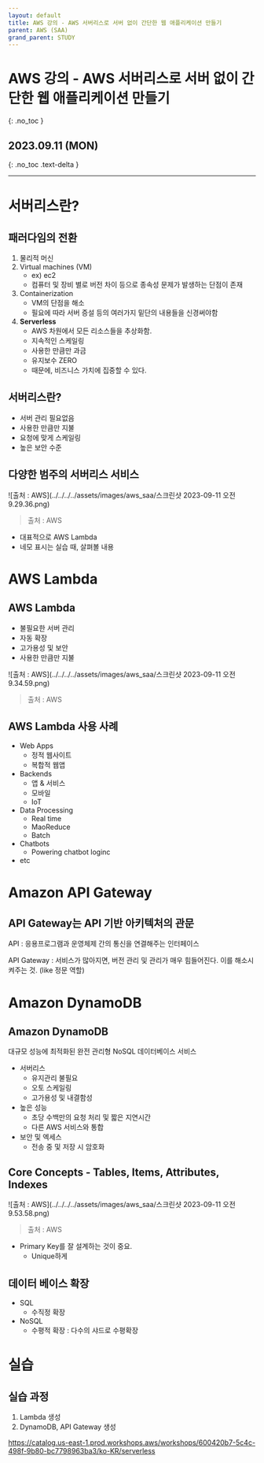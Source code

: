 ```yaml
---
layout: default
title: AWS 강의 - AWS 서버리스로 서버 없이 간단한 웹 애플리케이션 만들기
parent: AWS (SAA)
grand_parent: STUDY
---
```


# AWS 강의 - AWS 서버리스로 서버 없이 간단한 웹 애플리케이션 만들기
{: .no_toc }

## 2023.09.11 (MON)
{: .no_toc .text-delta }

---

# 서버리스란?

## 패러다임의 전환

1. 물리적 머신
2. Virtual machines (VM) 
    - ex) ec2
    - 컴퓨터 및 장비 별로 버전 차이 등으로 종속성 문제가 발생하는 단점이 존재
3. Containerization
    - VM의 단점을 해소
    - 필요에 따라 서버 증설 등의 여러가지 밑단의 내용들을 신경써야함
4. **Serverless**
    - AWS 차원에서 모든 리소스들을 추상화함.
    - 지속적인 스케일링
    - 사용한 만큼만 과금
    - 유지보수 ZERO
    - 때문에, 비즈니스 가치에 집중할 수 있다.

## 서버리스란?

- 서버 관리 필요없음
- 사용한 만큼만 지불
- 요청에 맞게 스케일링
- 높은 보안 수준

## 다양한 범주의 서버리스 서비스

![출처 : AWS](../../../../assets/images/aws_saa/스크린샷 2023-09-11 오전 9.29.36.png)
> 출처 : AWS

- 대표적으로 AWS Lambda
- 네모 표시는 실습 때, 살펴볼 내용


# AWS Lambda

## AWS Lambda

- 불필요한 서버 관리
- 자동 확장
- 고가용성 및 보안
- 사용한 만큼만 지불

![출처 : AWS](../../../../assets/images/aws_saa/스크린샷 2023-09-11 오전 9.34.59.png)
> 출처 : AWS

## AWS Lambda 사용 사례

- Web Apps
    - 정적 웹사이트
    - 복합적 웹앱
- Backends
    - 앱 & 서비스
    - 모바일
    - IoT
- Data Processing
    - Real  time
    - MaoReduce
    - Batch
- Chatbots
    - Powering chatbot loginc
- etc

# Amazon API Gateway

## API Gateway는 API 기반 아키텍처의 관문

API : 응용프로그램과 운영체제 간의 통신을 연결해주는 인터페이스

API Gateway : 서비스가 많아지면, 버전 관리 및 관리가 매우 힘들어진다. 이를 해소시켜주는 것. (like 정문 역할)

# Amazon DynamoDB

## Amazon DynamoDB

대규모 성능에 최적화된 완전 관리형 NoSQL 데이터베이스 서비스

- 서버리스
    - 유지관리 불필요
    - 오토 스케일링
    - 고가용성 및 내결함성
- 높은 성능
    - 초당 수백만의 요청 처리 및 짧은 지연시간
    - 다른 AWS 서비스와 통합
- 보안 및 엑세스
    - 전송 중 및 저장 시 암호화

## Core Concepts - Tables, Items, Attributes, Indexes

![출처 : AWS](../../../../assets/images/aws_saa/스크린샷 2023-09-11 오전 9.53.58.png)
> 출처 : AWS

- Primary Key를 잘 설계하는 것이 중요.
    - Unique하게

## 데이터 베이스 확장

- SQL
    - 수직정 확장
- NoSQL
    - 수평적 확장 : 다수의 샤드로 수평확장

# 실습

## 실습 과정
1. Lambda 생성
2. DynamoDB, API Gateway 생성

https://catalog.us-east-1.prod.workshops.aws/workshops/600420b7-5c4c-498f-9b80-bc7798963ba3/ko-KR/serverless